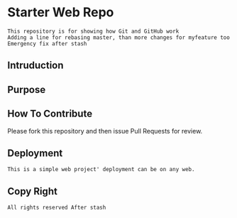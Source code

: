 # Starter Web Repo

	This repository is for showing how Git and GitHub work
	Adding a line for rebasing master, than more changes for myfeature too
	Emergency fix after stash
## Intruduction
## Purpose
## How To Contribute
 Please fork this repository and then issue Pull Requests for review.
## Deployment
	This is a simple web project' deployment can be on any web.
## Copy Right
	All rights reserved After stash
